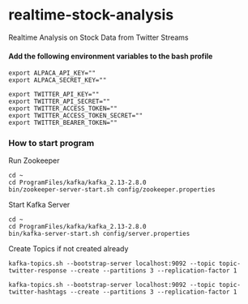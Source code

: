 # realtime-stock-analysis
Realtime Analysis on Stock Data from Twitter Streams


#### Add the following environment variables to the bash profile


    export ALPACA_API_KEY=""
    export ALPACA_SECRET_KEY=""

    export TWITTER_API_KEY=""
    export TWITTER_API_SECRET=""
    export TWITTER_ACCESS_TOKEN=""
    export TWITTER_ACCESS_TOKEN_SECRET=""
    export TWITTER_BEARER_TOKEN=""


### How to start program
Run Zookeeper

    cd ~
    cd ProgramFiles/kafka/kafka_2.13-2.8.0
    bin/zookeeper-server-start.sh config/zookeeper.properties

Start Kafka Server
    
    cd ~
    cd ProgramFiles/kafka/kafka_2.13-2.8.0
    bin/kafka-server-start.sh config/server.properties

Create Topics if not created already

    kafka-topics.sh --bootstrap-server localhost:9092 --topic topic-twitter-response --create --partitions 3 --replication-factor 1

    kafka-topics.sh --bootstrap-server localhost:9092 --topic topic-twitter-hashtags --create --partitions 3 --replication-factor 1